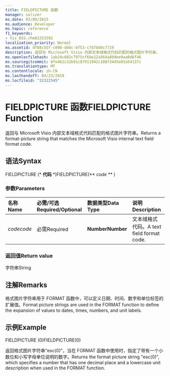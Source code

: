 ```yaml
---
title: FIELDPICTURE 函数
manager: soliver
ms.date: 03/09/2015
ms.audience: Developer
ms.topic: reference
f1_keywords:
- Vis_DSS.chm82251592
localization_priority: Normal
ms.assetid: df88c55f-c098-dd4c-bf53-c7d7b60cf719
description: 返回与 Microsoft Visio 内部文本域格式代码匹配的格式图片字符串。
ms.openlocfilehash: 1ab24c602c7975cf6be22a564a8b9ee9aa0d6f46
ms.sourcegitcommit: 8fe462c32b91c87911942c188f3445e85a54137c
ms.translationtype: MT
ms.contentlocale: zh-CN
ms.lasthandoff: 04/23/2019
ms.locfileid: "32322545"
---
```

# <a name="fieldpicture-function"></a><span data-ttu-id="93a9d-103">FIELDPICTURE 函数</span><span class="sxs-lookup"><span data-stu-id="93a9d-103">FIELDPICTURE Function</span></span>

<span data-ttu-id="93a9d-104">返回与 Microsoft Visio 内部文本域格式代码匹配的格式图片字符串。</span><span class="sxs-lookup"><span data-stu-id="93a9d-104">Returns a format-picture string that matches the Microsoft Visio internal text field format code.</span></span>
  
## <a name="syntax"></a><span data-ttu-id="93a9d-105">语法</span><span class="sxs-lookup"><span data-stu-id="93a9d-105">Syntax</span></span>

<span data-ttu-id="93a9d-106">FIELDPICTURE (\* **代码** \*)</span><span class="sxs-lookup"><span data-stu-id="93a9d-106">FIELDPICTURE(\*\* *code* \*\* )</span></span> 
  
### <a name="parameters"></a><span data-ttu-id="93a9d-107">参数</span><span class="sxs-lookup"><span data-stu-id="93a9d-107">Parameters</span></span>

|<span data-ttu-id="93a9d-108">**名称**</span><span class="sxs-lookup"><span data-stu-id="93a9d-108">**Name**</span></span>|<span data-ttu-id="93a9d-109">**必需/可选**</span><span class="sxs-lookup"><span data-stu-id="93a9d-109">**Required/Optional**</span></span>|<span data-ttu-id="93a9d-110">**数据类型**</span><span class="sxs-lookup"><span data-stu-id="93a9d-110">**Data Type**</span></span>|<span data-ttu-id="93a9d-111">**说明**</span><span class="sxs-lookup"><span data-stu-id="93a9d-111">**Description**</span></span>|
|:-----|:-----|:-----|:-----|
| <span data-ttu-id="93a9d-112">_code_</span><span class="sxs-lookup"><span data-stu-id="93a9d-112">_code_</span></span> <br/> |<span data-ttu-id="93a9d-113">必需</span><span class="sxs-lookup"><span data-stu-id="93a9d-113">Required</span></span>  <br/> |<span data-ttu-id="93a9d-114">**Number**</span><span class="sxs-lookup"><span data-stu-id="93a9d-114">**Number**</span></span> <br/> | <span data-ttu-id="93a9d-115">文本域格式代码。</span><span class="sxs-lookup"><span data-stu-id="93a9d-115">A text field format code.</span></span>  <br/> |
   
### <a name="return-value"></a><span data-ttu-id="93a9d-116">返回值</span><span class="sxs-lookup"><span data-stu-id="93a9d-116">Return value</span></span>

<span data-ttu-id="93a9d-117">字符串</span><span class="sxs-lookup"><span data-stu-id="93a9d-117">String</span></span>
  
## <a name="remarks"></a><span data-ttu-id="93a9d-118">注解</span><span class="sxs-lookup"><span data-stu-id="93a9d-118">Remarks</span></span>

<span data-ttu-id="93a9d-119">格式图片字符串用于 FORMAT 函数中，可以定义日期、时间、数字和单位标签的扩展值。</span><span class="sxs-lookup"><span data-stu-id="93a9d-119">Format picture strings are used in the FORMAT function to define the expansion of values to dates, times, numbers, and unit labels.</span></span>
  
## <a name="example"></a><span data-ttu-id="93a9d-120">示例</span><span class="sxs-lookup"><span data-stu-id="93a9d-120">Example</span></span>

<span data-ttu-id="93a9d-121">FIELDPICTURE (0)</span><span class="sxs-lookup"><span data-stu-id="93a9d-121">FIELDPICTURE(0)</span></span> 
  
<span data-ttu-id="93a9d-122">返回格式图片字符串“esc(0)”，当在 FORMAT 函数中使用时，指定了带有一个小数位和小写字母单位说明的数字。</span><span class="sxs-lookup"><span data-stu-id="93a9d-122">Returns the format picture string "esc(0)", which specifies a number that has one decimal place and a lowercase unit description when used in the FORMAT function.</span></span> 
  

